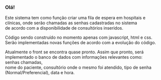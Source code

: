 ### Olá!

Este sistema tem como função criar uma fila de espera em hospitais e clínicas, onde serão chamadas as senhas cadastradas no sistema <br>
de acordo com a disponibilidade de consultórios inseridos.

Código sendo construído no momento apenas com javascript, html e css. Serão implementadas novas funções de acordo com a evolução do código.

Atualmente o front se encontra quase pronto. Assim que pronto, será implementado o banco de dados com informações relevantes como: senhas chamadas, <br>
nome do paciente, consultório onde o mesmo foi atendido, tipo de senha (Normal/Preferencial), data e hora.
